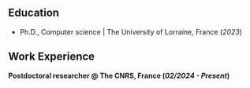 ## Education
- Ph.D., Computer science | The University of Lorraine, France (_2023_)
## Work Experience
**Postdoctoral researcher @ The CNRS, France (_02/2024 - Present_)**
